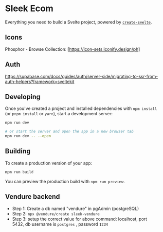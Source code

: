 # Sleek Ecom

Everything you need to build a Svelte project, powered by [`create-svelte`](https://github.com/sveltejs/kit/tree/main/packages/create-svelte).

## Icons

Phosphor - Browse Collection: [https://icon-sets.iconify.design/ph]

## Auth

https://supabase.com/docs/guides/auth/server-side/migrating-to-ssr-from-auth-helpers?framework=sveltekit

## Developing

Once you've created a project and installed dependencies with `npm install` (or `pnpm install` or `yarn`), start a development server:

```bash
npm run dev

# or start the server and open the app in a new browser tab
npm run dev -- --open
```

## Building

To create a production version of your app:

```bash
npm run build
```

You can preview the production build with `npm run preview`.

## Vendure backend

- Step 1: Create a db named "vendure" in pgAdmin (postgreSQL)
- Step 2: `npx @vendure/create sleek-vendure`
- Step 3: setup the correct value for above command: localhost, port 5432, db username is `postgres` , password `1234`
